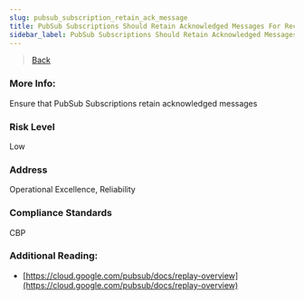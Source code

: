 ```yaml
---
slug: pubsub_subscription_retain_ack_message
title: PubSub Subscriptions Should Retain Acknowledged Messages For Record Keeping
sidebar_label: PubSub Subscriptions Should Retain Acknowledged Messages For Record Keeping
---
```

> [Back](../../gcppubsubmonitoring)

### More Info:
Ensure that PubSub Subscriptions retain acknowledged messages

### Risk Level
Low

### Address
Operational Excellence, Reliability

### Compliance Standards
CBP

### Additional Reading:
- [https://cloud.google.com/pubsub/docs/replay-overview](https://cloud.google.com/pubsub/docs/replay-overview) 
